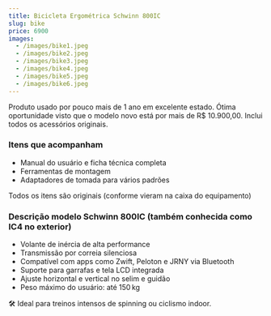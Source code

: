 ```yaml
---
title: Bicicleta Ergométrica Schwinn 800IC
slug: bike
price: 6900
images:
  - /images/bike1.jpeg
  - /images/bike2.jpeg
  - /images/bike3.jpeg
  - /images/bike4.jpeg
  - /images/bike5.jpeg
  - /images/bike6.jpeg
---
```


Produto usado por pouco mais de 1 ano em excelente estado. Ótima oportunidade visto que o modelo novo está por mais de R$ 10.900,00. Inclui todos os acessórios originais.

### Itens que acompanham
- Manual do usuário e ficha técnica completa
- Ferramentas de montagem
- Adaptadores de tomada para vários padrões

Todos os itens são originais (conforme vieram na caixa do equipamento)

### Descrição modelo Schwinn 800IC (também conhecida como IC4 no exterior)

- Volante de inércia de alta performance
- Transmissão por correia silenciosa
- Compatível com apps como Zwift, Peloton e JRNY via Bluetooth
- Suporte para garrafas e tela LCD integrada
- Ajuste horizontal e vertical no selim e guidão
- Peso máximo do usuário: até 150 kg

🛠 Ideal para treinos intensos de spinning ou ciclismo indoor.
